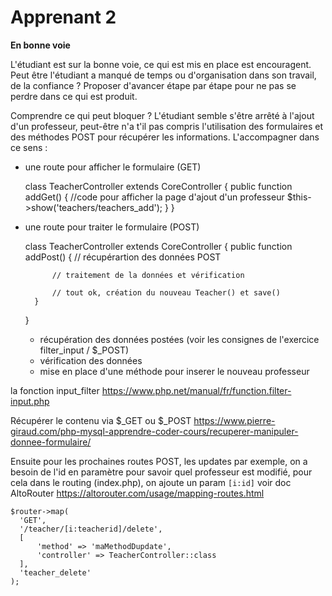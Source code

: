 # Apprenant 2
**En bonne voie**

L'étudiant est sur la bonne voie, ce qui est mis en place est encouragent.
Peut être l'étudiant a manqué de temps ou d'organisation dans son travail, de la confiance ?
Proposer d'avancer étape par étape pour ne pas se perdre dans ce qui est produit.

Comprendre ce qui peut bloquer ? L'étudiant semble s'être arrêté à l'ajout d'un professeur, peut-être n'a t'il pas
compris l'utilisation des formulaires et des méthodes POST pour récupérer les informations.
L'accompagner dans ce sens :
- une route pour afficher le formulaire (GET)


    class TeacherController extends CoreController
    {
        public function addGet() {
          //code pour afficher la page d'ajout d'un professeur
          $this->show('teachers/teachers_add');
        }
    }
    

- une route pour traiter le formulaire (POST)


    class TeacherController extends CoreController
    {
        public function addPost() {
            // récupérartion des données POST

            // traitement de la données et vérification

            // tout ok, création du nouveau Teacher() et save()
        }
    }
  - récupération des données postées (voir les consignes de l'exercice filter_input / $_POST)
  - vérification des données
  - mise en place d'une méthode pour inserer le nouveau professeur

la fonction input_filter https://www.php.net/manual/fr/function.filter-input.php

Récupérer le contenu via $_GET ou $_POST https://www.pierre-giraud.com/php-mysql-apprendre-coder-cours/recuperer-manipuler-donnee-formulaire/

Ensuite pour les prochaines routes POST, les updates par exemple, on a besoin de l'id en paramètre pour savoir quel professeur 
est modifié, pour cela dans le routing (index.php), on ajoute un param `[i:id]` voir doc AltoRouter https://altorouter.com/usage/mapping-routes.html


    $router->map(
      'GET',
      '/teacher/[i:teacherid]/delete',
      [
          'method' => 'maMethodDupdate',
          'controller' => TeacherController::class
      ],
      'teacher_delete'
    );
